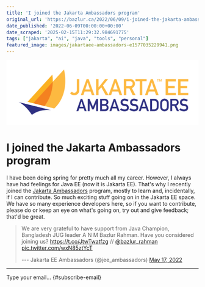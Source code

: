 ```yaml
---
title: 'I joined the Jakarta Ambassadors program'
original_url: 'https://bazlur.ca/2022/06/09/i-joined-the-jakarta-ambassadors-program/'
date_published: '2022-06-09T00:00:00+00:00'
date_scraped: '2025-02-15T11:29:32.984691775'
tags: ["jakarta", "ai", "java", "tools", "personal"]
featured_image: images/jakartaee-ambassadors-e1577035229941.png
---
```


![](images/jakartaee-ambassadors-e1577035229941.png)

I joined the Jakarta Ambassadors program
========================================

I have been doing spring for pretty much all my career. However, I always have had feelings for Java EE (now it is Jakarta EE). That's why I recently joined the [Jakarta Ambassadors](https://jakartaee-ambassadors.io/who-we-are/) program, mostly to learn and, incidentally, if I can contribute. So much exciting stuff going on in the Jakarta EE space. We have so many experience developers here, so if you want to contribute, please do or keep an eye on what's going on, try out and give feedback; that'd be great.
> We are very grateful to have support from Java Champion, Bangladesh JUG leader A N M Bazlur Rahman. Have you considered joining us? <https://t.co/JtwTwatfzg> // [@bazlur_rahman](https://twitter.com/bazlur_rahman?ref_src=twsrc%5Etfw) [pic.twitter.com/wxN85ztYcT](https://t.co/wxN85ztYcT)
>
> --- Jakarta EE Ambassadors (@jee_ambassadors) [May 17, 2022](https://twitter.com/jee_ambassadors/status/1526353796884008960?ref_src=twsrc%5Etfw)

*** ** * ** ***

Type your email... {#subscribe-email}

